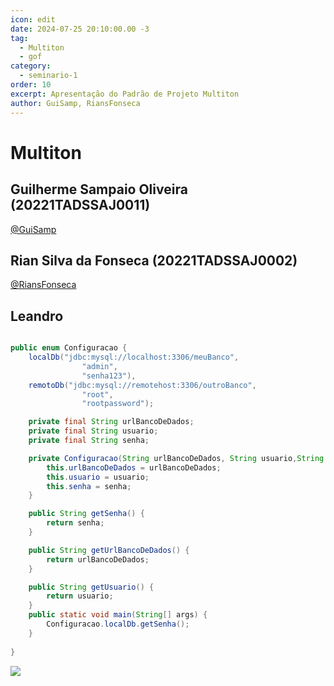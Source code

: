 ```yaml
---
icon: edit
date: 2024-07-25 20:10:00.00 -3
tag:
  - Multiton
  - gof
category:
  - seminario-1
order: 10
excerpt: Apresentação do Padrão de Projeto Multiton
author: GuiSamp, RiansFonseca
---
```


# Multiton

## Guilherme Sampaio Oliveira (20221TADSSAJ0011)
[@GuiSamp](https://github.com/GuiSamp)

<!-- @include: ../../../includes/seminario-1-GuiSamp/Multiton.md -->



## Rian Silva da Fonseca (20221TADSSAJ0002)
[@RiansFonseca](https://github.com/RiansFonseca)

<!-- @include: ../../../includes/seminario-1-RiansFonseca/README-MULTITON.md -->


## Leandro

```java

public enum Configuracao {
    localDb("jdbc:mysql://localhost:3306/meuBanco",
                "admin",
                "senha123"),
    remotoDb("jdbc:mysql://remotehost:3306/outroBanco",
                "root",
                "rootpassword");

    private final String urlBancoDeDados;
    private final String usuario;
    private final String senha;

    private Configuracao(String urlBancoDeDados, String usuario,String senha){
        this.urlBancoDeDados = urlBancoDeDados;
        this.usuario = usuario;
        this.senha = senha;
    }

    public String getSenha() {
        return senha;
    }

    public String getUrlBancoDeDados() {
        return urlBancoDeDados;
    }

    public String getUsuario() {
        return usuario;
    }
    public static void main(String[] args) {
        Configuracao.localDb.getSenha();
    }
    
}
```


[![](https://mermaid.ink/img/pako:eNpdUMkKwjAQ_ZUyJ8X6A0EEFxAPPQmechmSsQ1tk5JMDqX0301rXXAus7w3b5YBlNMEAlSDIZwNlh5baaXNks217I6N0cjG2VOihuGFTbY1NjBaRUFkBXa7mvr8n77_oZ-R8YiBDiq1rNZfZJNk2KjsQnxdJN_wCDm05Fs0Om05D5fAFbUkQaRQo68lSDvxMLK79VaBYB8pB-9iWYF4YBNSFru0Fi0nfqqkDTtfLE-Y3PgEYr5aAA?type=png)](https://mermaid.live/edit#pako:eNpdUMkKwjAQ_ZUyJ8X6A0EEFxAPPQmechmSsQ1tk5JMDqX0301rXXAus7w3b5YBlNMEAlSDIZwNlh5baaXNks217I6N0cjG2VOihuGFTbY1NjBaRUFkBXa7mvr8n77_oZ-R8YiBDiq1rNZfZJNk2KjsQnxdJN_wCDm05Fs0Om05D5fAFbUkQaRQo68lSDvxMLK79VaBYB8pB-9iWYF4YBNSFru0Fi0nfqqkDTtfLE-Y3PgEYr5aAA)
